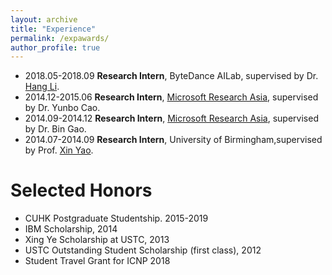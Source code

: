 ```yaml
---
layout: archive
title: "Experience"
permalink: /expawards/
author_profile: true
---
```


+ 2018.05-2018.09   **Research Intern**, ByteDance AILab, supervised by Dr. [Hang Li](http://www.hangli-hl.com/index.html). 
+ 2014.12-2015.06   **Research Intern**, [Microsoft Research Asia](https://www.microsoft.com/en-us/research/lab/microsoft-research-asia/?from=http%3A%2F%2Fresearch.microsoft.com%2Fen-us%2Flabs%2Fasia%2F), supervised by Dr. Yunbo Cao.
+ 2014.09-2014.12   **Research Intern**, [Microsoft Research Asia](https://www.microsoft.com/en-us/research/lab/microsoft-research-asia/?from=http%3A%2F%2Fresearch.microsoft.com%2Fen-us%2Flabs%2Fasia%2F), supervised by Dr. Bin Gao.
+ 2014.07-2014.09   **Research Intern**, University of Birmingham,supervised by Prof. [Xin Yao](http://www.cs.bham.ac.uk/~xin/).

# Selected Honors
 + CUHK Postgraduate Studentship. 2015-2019
 + IBM Scholarship, 2014
 + Xing Ye Scholarship at USTC, 2013
 + USTC Outstanding Student Scholarship (first class), 2012
 + Student Travel Grant for ICNP 2018
 
